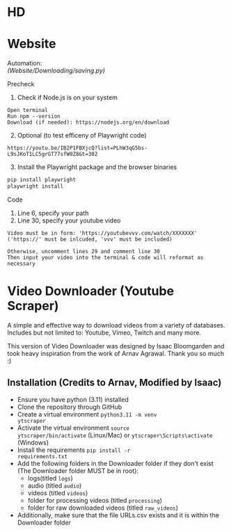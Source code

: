# HD


# Website
Automation:  
 _(Website/Downloading/saving.py)_

Precheck
1. Check if Node.js is on your system
  ```
  Open terminal
  Run npm --version
  Download (if needed): https://nodejs.org/en/download
  ```

2. Optional (to test efficeny of Playwright code)
  ```
  https://youtu.be/IB2P1FBXjcQ?list=PLhW3qG5bs-L9sJKoT1LC5grGT77sfW0Z8&t=302
  ```

3. Install the Playwright package and the browser binaries
  ```bash
  pip install playwright
  playwright install
  ```

Code
1. Line 6, specify your path
2. Line 30, specify your youtube video
  ```
  Video must be in form: 'https://youtubevvv.com/watch/XXXXXXX'
  ('https://' must be inlcuded, 'vvv' must be included)
  ```

  ```
  Otherwise, uncomment lines 29 and comment line 30
  Then input your video into the terminal & code will reformat as necessary
  ```
  
   
# Video Downloader (Youtube Scraper)

A simple and effective way to download videos from a variety of databases. Includes but not limited to: Youtube, Vimeo, Twitch and many more. 

This version of Video Downloader was designed by Isaac Bloomgarden and took heavy inspiration from the work of Arnav Agrawal. Thank you so much :)

## Installation (Credits to Arnav, Modified by Isaac)

- Ensure you have python (3.11) installed
- Clone the repository through GitHub
- Create a virtual environment <code>python3.11 -m venv ytscraper</code>
- Activate the virtual environment <code>source ytscraper/bin/activate</code> (Linux/Mac) or <code>ytscraper\Scripts\activate</code> (Windows)
- Install the requirements <code>pip install -r requirements.txt</code>
- Add the following folders in the Downloader folder if they don't exist (The Downloader folder MUST be in root):
  - logs(titled <code>logs</code>)
  - audio (titled <code>audio</code>)
  - videos (titled <code>videos</code>)
  - folder for processing videos (titled <code>processing</code>)
  - folder for raw downloaded videos (titled <code>raw_videos</code>)
- Additionally, make sure that the file URLs.csv exists and it is within the Downloader folder
